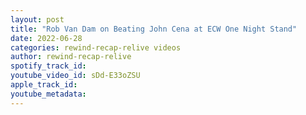 ```yaml
---
layout: post
title: "Rob Van Dam on Beating John Cena at ECW One Night Stand"
date: 2022-06-28
categories: rewind-recap-relive videos
author: rewind-recap-relive
spotify_track_id: 
youtube_video_id: sDd-E33oZSU
apple_track_id: 
youtube_metadata: 
---
```

